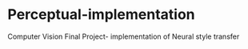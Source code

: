# Perceptual-implementation
 Computer Vision Final Project- implementation of Neural style transfer
